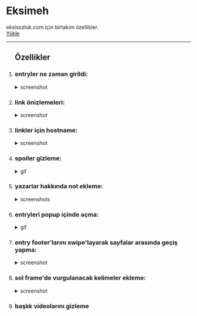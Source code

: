 # Eksimeh
eksisozluk.com için birtakım özellikler.<br>
[Yükle](https://github.com/mortyobnoxious/Eksimeh/raw/main/eksimeh.user.js)

<hr>
<ol>
<h2>Özellikler</h2>
<li><h3>entryler ne zaman girildi:</h3></li>
<details>
  <summary>screenshot</summary>
  bugünün tarihinden entry tarihini çıkarıp, entrylerin ne kadar önce girildiğini, her entrynin sol üst köşesinde gösterir.
  <img src="https://user-images.githubusercontent.com/42044258/210153967-4dee2226-832d-4b2b-9795-6b414b150af4.png"/>
</details>

<li><h3>link önizlemeleri:</h3></li>
<details>
  <summary>screenshot</summary>
  <div>
  mouse ile linklerin üzerine gelindiğinde, ilgili link için bir önizleme sunar.
  twitter ve imdb için özel önizlemeler vardır.
  </div>
  <img src="https://user-images.githubusercontent.com/42044258/210153021-8fb3c395-5d08-49ca-bdf7-0cc90d653562.png"/>
</details>

<li><h3>linkler için hostname:</h3></li>
<details>
  <summary>screenshot</summary>
  linklerin hemen ardından o linkin hangi siteye ait olduğunu belirten bilgiyi ekler.
  <img src="https://user-images.githubusercontent.com/42044258/210153535-9f2686c5-e3c3-4fbc-b596-2a2d2f8b0984.png"/>
</details>

<li><h3>spoiler gizleme:</h3></li>
<details>
  <summary>gif</summary>
  <div>
  uygun girilmiş spoilerları gizler.
  </div>
  <img src="https://user-images.githubusercontent.com/42044258/211959549-897174d3-083f-4303-b869-10fc4c339428.gif"/>
</details>

<li><h3>yazarlar hakkında not ekleme:</h3></li>
<details>
  <summary>screenshots</summary>
  <div>
  yazarlar hakkında notlar girilmesini sağlar. notlar yazarın girdiği entrylerin sağ üst köşesinde görünür. tüm notlar silinebilir/düzenlenebilir.
  notlara link ve bkz eklenebilir.
  </div>
  <img src="https://user-images.githubusercontent.com/42044258/211959702-aec2b4a1-c41a-4799-acae-35b08ceca2f0.png"/>
  <img src="https://user-images.githubusercontent.com/42044258/211959794-9618b6c0-210c-4b8f-b52c-09b46b6835a7.png"/>
</details>

<li><h3>entryleri popup içinde açma:</h3></li>
<details>
  <summary>gif</summary>
  entry bkzları, debe, takip gibi kısımlarda entryleri popup içerisinde açmaya yarar.
  <img src="https://user-images.githubusercontent.com/42044258/212936286-9528c591-2415-456f-8ae4-00af4fc5eb1f.gif"/>
</details>

<li><h3>entry footer'larını swipe'layarak sayfalar arasında geçiş yapma:</h3></li>
<details>
  <summary>screenshot</summary>
  entrylerin hemen altında yazar bilgisi bulunan kısımda sağa veya sola doğru kaydırarak, varsa önceki ve sonraki sayfaya geçişi sağlar.
  <img src="https://user-images.githubusercontent.com/42044258/212937504-a118747c-1a53-49fc-aa62-2b7b3279becc.png"/>
</details>

<li><h3>sol frame'de vurgulanacak kelimeler ekleme:</h3></li>
<details>
  <summary>screenshot</summary>
  sol frame'de vurgulamak için kelieme eklemeye yarar. kelimeler çift tıklayarak silinebilir. bugün ve dünün tarihi de seçilerek eklenebilir. 
  <img src="[https://user-images.githubusercontent.com/42044258/212937504-a118747c-1a53-49fc-aa62-2b7b3279becc.png](https://user-images.githubusercontent.com/42044258/213497564-d240353f-a708-4955-aa85-5baaf8be2f4a.png)"/>
</details>

<li><h3>başlık videolarını gizleme</h3></li>

<ol>
